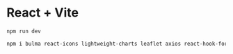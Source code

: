 # React + Vite

```sh
npm run dev
```

```sh
npm i bulma react-icons lightweight-charts leaflet axios react-hook-form react-router-dom bootstrap react-data-table-component react-switch reactjs-popup styled-components
```
